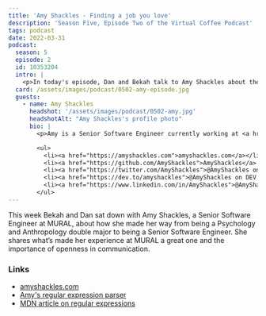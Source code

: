```yaml
---
title: 'Amy Shackles - Finding a job you love'
description: 'Season Five, Episode Two of the Virtual Coffee Podcast'
tags: podcast
date: 2022-03-31
podcast:
  season: 5
  episode: 2
  id: 10353204
  intro: |
    <p>In today's episode, Dan and Bekah talk to Amy Shackles about the importance of good communication in finding a job you love and defining your career path.</p>
  card: /assets/images/podcast/0502-amy-episode.jpg
  guests:
    - name: Amy Shackles
      headshot: '/assets/images/podcast/0502-amy.jpg'
      headshotAlt: "Amy Shackles's profile photo"
      bio: |
        <p>Amy is a Senior Software Engineer currently working at <a href="https://mural.co/">MURAL</a>.  She loves information, human interaction, solving problems, helping people, and cats - not in that order.  She spends most of her free time lately learning Spanish, practicing calligraphy, singing, writing parody songs, and crocheting.</p>

        <ul>
          <li><a href="https://amyshackles.com">amyshackles.com</a></li>
          <li><a href="https://github.com/AmyShackles">AmyShackles</a> on GitHub</li>
          <li><a href="https://twitter.com/AmyShackles">@AmyShackles on Twitter</a></li>
          <li><a href="https://dev.to/amyshackles">@AmyShackles on DEV.to</a></li>
          <li><a href="https://www.linkedin.com/in/AmyShackles">@AmyShackles on LinkedIn</a></li>
        </ul>
---
```


This week Bekah and Dan sat down with Amy Shackles, a Senior Software Engineer at MURAL, about how she made her way from being a Psychology and Anthropology double major to being a Senior Software Engineer. She shares what’s made her experience at MURAL a great one and the importance of openness in communication.

### Links

- [amyshackles.com](https://amyshackles.com)
- [Amy's regular expression parser](https://github.com/AmyShackles/regex_parser)
- [MDN article on regular expressions](https://developer.mozilla.org/en-US/docs/Web/JavaScript/Guide/Regular_Expressions)
